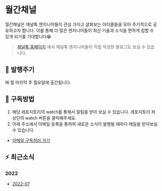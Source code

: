 # 월간채널
월간채널은 채널톡 엔지니어들이 관심 가지고 살펴보는 아티클들을 모아 주기적으로 공유하고자 합니다.
이를 통해 더 많은 엔지니어들이 최신 기술과 소식을 편하게 접할 수 있게 되기를 기대합니다😁

> [채널톡 홈페이지](https://channel.io/ko/blog/tag/tech) 에서 채널톡 엔지니어들이 직접 작성한 블로그도 보실 수 있습니다.

## 📆 발행주기
매 월 마지막 주 월요일에 출간됩니다.

## 🤔 구독방법
1. 해당 레포지토리의 watch를 통해서 알림을 받아 보실 수 있습니다. 레포지토리 좌상단의 watch 버튼을 클릭해주세요.
2. 아래 주소에서 이메일 등록을 통하여 새로운 소식이 발행될 때마다 메일을 받아보실 수 있습니다.
  - [이메일 구독하러 가기](https://channel-io.github.io/monthly-channel-subscribe-page/)

## ⚡️ 최근소식
### 2022
- [2022-07](https://github.com/channel-io/monthly-channel/blob/master/issues/2022-07.md)
